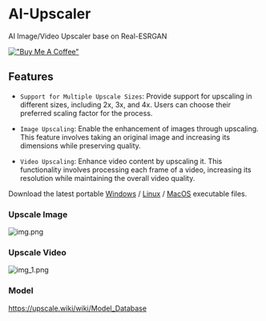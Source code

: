 # AI-Upscaler

AI Image/Video Upscaler base on Real-ESRGAN

[!["Buy Me A Coffee"](https://www.buymeacoffee.com/assets/img/custom_images/orange_img.png)](https://www.buymeacoffee.com/prongbang)

## Features

- `Support for Multiple Upscale Sizes`: Provide support for upscaling in different sizes, including 2x, 3x, and 4x. Users can choose their preferred scaling factor for the process.

- `Image Upscaling`: Enable the enhancement of images through upscaling. This feature involves taking an original image and increasing its dimensions while preserving quality.

- `Video Upscaling`: Enhance video content by upscaling it. This functionality involves processing each frame of a video, increasing its resolution while maintaining the overall video quality.

Download the latest portable
[Windows](https://github.com/prongbang/ai-upscaler/releases/tag/0.1.1) /
[Linux](https://github.com/prongbang/ai-upscaler/releases/tag/0.1.1) /
[MacOS](https://github.com/prongbang/ai-upscaler/releases/tag/0.1.1)
executable files.

### Upscale Image

![img.png](screenshots/img.png)

### Upscale Video

![img_1.png](screenshots/img_1.png)

### Model

https://upscale.wiki/wiki/Model_Database
